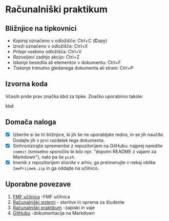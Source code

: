 <!-- glavni naslov -->
# Računalniški praktikum
<!-- To je komentar, ki bo na prikazanem Markdown-u skrit. 
     V tem besedilu so v komentarjih napisana navodila za reševanje. -->

<!-- 2. nivojski razdelek -->
## Bližnjice na tipkovnici

- *Kopiraj* označeno v odložišče: Ctrl+C (**C**opy)
- *Izreži* označeno v odložišče: Ctrl+X
- *Prilepi* vsebino odložišča: Ctrl+V
- *Razveljavi* zadnjo akcijo: Ctrl+Z
- *Iskanje* besedila ali elementov v dokumentu: Ctrl+F
- *Tiskanje* trenutno gledanega dokumenta ali strani: Ctrl+P

<!-- 2. nivojski razdelek -->
## Izvorna koda

Včasih pride prav značka kbd za tipke. Značko uporabimo takole:

<!-- začetek bloka z izvorno kodo -->
<kbd>kbd</kbd>
<!-- konec bloka z izvorno kodo -->

<!-- 2. nivojski razdelek -->
## Domača naloga

<!-- Spodnji seznam bo pripravil seznam nalog. Na GitHubu bodo lepo vidna potrditvena polja, 
     VSCode pa bo prikazal samo oglate oklepaje. Ko nalogo opravite, si to lahko zabeležite tako,
     da spremenite [ ] v [x]. -->
- [x] Izberite si še tri bližnjice, ki jih še ne uporabljate redno, in se jih naučite. 
      Dodajte jih v prvi razdelek tega dokumenta.
- [x] Sinhronizirajte spremembe z repozitorijem na GitHubu: najprej naredite `commit` (smiselno sporočilo bi bilo npr. "dopolni README z vajami za Markdown"), nato pa še `push`.
- [x] Imenik z repozitorijem stisnite v arhiv, ga preimenujte v nekaj oblike `ImePriimek.zip` in ga oddajte na učilnico.

<!-- 2. nivojski razdelek -->
## Uporabne povezave

1. [FMF učilnica](<!-- https://ucilnica.fmf.uni-lj.si/ -->) -FMF učilnica
2. [Računalniški sistemi](<!-- https://ucilnica.fmf.uni-lj.si/mod/page/view.php?id=51619 -->) - storitve in oprema za študente
3. [Računalniški praktikum](<!-- http://katjabercic.github.io/racunalniski-praktikum -->) -zapiski in vaje
4. [GitHubu](<!-- https://docs.github.com/en/get-started/writing-on-github/5. 5. 5.5.5 566.getting-started-with-writing-and-formatting-on-github/basic-writing-and-formatting-syntax -->) -dokumentacija na Markdown 
